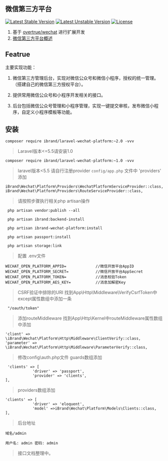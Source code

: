 ## 微信第三方平台

[![Latest Stable Version](https://poser.pugx.org/ibrand/laravel-wechat-platform/v/stable)](https://packagist.org/packages/ibrand/laravel-wechat-platform)
[![Latest Unstable Version](https://poser.pugx.org/ibrand/laravel-wechat-platform/v/unstable)](https://packagist.org/packages/ibrand/laravel-wechat-platform#dev-master)
[![License](https://poser.pugx.org/ibrand/laravel-wechat-platform/license)](https://packagist.org/packages/ibrand/laravel-wechat-platform)

1. 基于 [overtrue/wechat](https://github.com/overtrue/wechat) 进行扩展开发
2. [微信第三方平台概述](https://open.weixin.qq.com/cgi-bin/showdocument?action=dir_list&t=resource/res_list&verify=1&id=open1419318292&token=&lang=zh_CN)

## Featrue


主要实现功能：

1. 微信第三方管理后台，实现对微信公众号和微信小程序，授权的统一管理。（搭建自己的微信第三方授权平台）。

2. 提供常用微信公众号和小程序开发相关的接口。

3. 后台包括微信公众号管理和小程序管理，实现一键提交审核，发布微信小程序，自定义小程序模板等功能。


## 安装

>
```
composer require ibrand/laravel-wechat-platform:~2.0 -vvv
```

> Laravel版本<=5.5请安装1.0
```
composer require ibrand/laravel-wechat-platform:~1.0 -vvv
```

>laravel版本<5.5 请自行注册provider  `config/app.php` 文件中 'providers' 添加

```
iBrand\Wechat\Platform\Providers\WechatPlatformServiceProvider::class,
iBrand\Wechat\Platform\Providers\RouteServiceProvider::class,

```



>请按照步骤执行相关php artisan操作

```
 php artisan vendor:publish --all
```
```
 php artisan ibrand:backend-install
```
```
 php artisan ibrand-wechat-platform:install
```
```
 php artisan passport:install 
```
```
 php artisan storage:link

```

>配置 .env文件

```
WECHAT_OPEN_PLATFORM_APPID=             //微信开放平台AppID
WECHAT_OPEN_PLATFORM_SECRET=	        //微信开放平台AppSecret
WECHAT_OPEN_PLATFORM_TOKEN=             //消息校验Token
WECHAT_OPEN_PLATFORM_AES_KEY=           //消息加解密Key
```
>CSRF验证中排除的URI
找到App\Http\Middleware\VerifyCsrfToken中except属性数组中添加一条

```
 "/oauth/token"
```

>添加routeMiddleware
找到App\Http\Kernel中routeMiddleware属性数组中添加

```
'client' => \iBrand\Wechat\Platform\Http\Middleware\ClientVerify::class,
'parameter' => \iBrand\Wechat\Platform\Http\Middleware\ParameterVerify::class,
```

>修改config\auth.php文件
guards数组添加
```
 'clients' => [
            'driver' => 'passport',
            'provider' => 'clients',
],
```
>providers数组添加
```
'clients' => [
            'driver' => 'eloquent',
            'model' =>iBrand\Wechat\Platform\Models\Clients::class,
],
```

>后台地址

```
域名/admin 

用户名: admin 密码: admin
```

>接口文档整理中。





